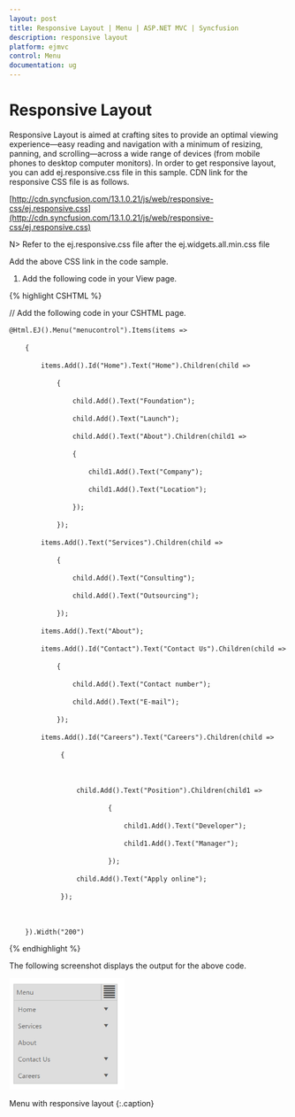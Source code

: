 ```yaml
---
layout: post
title: Responsive Layout | Menu | ASP.NET MVC | Syncfusion
description: responsive layout
platform: ejmvc
control: Menu
documentation: ug
---
```


# Responsive Layout

Responsive Layout is aimed at crafting sites to provide an optimal viewing experience—easy reading and navigation with a minimum of resizing, panning, and scrolling—across a wide range of devices (from mobile phones to desktop computer monitors). In order to get responsive layout, you can add ej.responsive.css file in this sample. CDN link for the responsive CSS file is as follows.

[http://cdn.syncfusion.com/13.1.0.21/js/web/responsive-css/ej.responsive.css](http://cdn.syncfusion.com/13.1.0.21/js/web/responsive-css/ej.responsive.css)

N> Refer to the ej.responsive.css file after the ej.widgets.all.min.css file

Add the above CSS link in the code sample.         

1. Add the following code in your View page.

{% highlight CSHTML %}

   

// Add the following code in your CSHTML page.

<div class="imgframe">

    @Html.EJ().Menu("menucontrol").Items(items =>

        {

            items.Add().Id("Home").Text("Home").Children(child =>

                {

                    child.Add().Text("Foundation");

                    child.Add().Text("Launch");

                    child.Add().Text("About").Children(child1 =>

                    {

                        child1.Add().Text("Company");

                        child1.Add().Text("Location");

                    });

                });

            items.Add().Text("Services").Children(child =>

                {

                    child.Add().Text("Consulting");

                    child.Add().Text("Outsourcing");

                });

            items.Add().Text("About");

            items.Add().Id("Contact").Text("Contact Us").Children(child =>

                {

                    child.Add().Text("Contact number");

                    child.Add().Text("E-mail");

                });

            items.Add().Id("Careers").Text("Careers").Children(child =>

                 {



                     child.Add().Text("Position").Children(child1 =>

                             {

                                 child1.Add().Text("Developer");

                                 child1.Add().Text("Manager");

                             });

                     child.Add().Text("Apply online");

                 });



        }).Width("200")

</div>


{% endhighlight  %}


The following screenshot displays the output for the above code. 

![](Responsive-Layout_images/Responsive-Layout_img2.png)

Menu with responsive layout
{:.caption}
